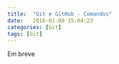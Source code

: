 ```yaml
---
title:  "Git e GitHub - Comandos"
date:   2016-01-08 15:04:23
categories: [Git]
tags: [Git]
---
```

Em breve
